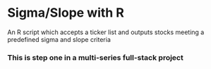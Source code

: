 # Sigma/Slope with R

An R script which accepts a ticker list and outputs stocks meeting a predefined sigma and slope criteria

### This is step one in a multi-series full-stack project 

